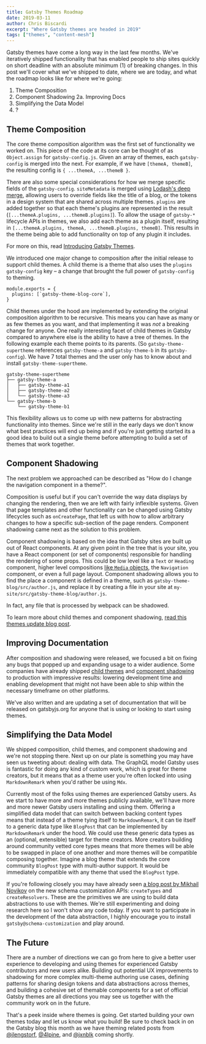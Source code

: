 ```yaml
---
title: Gatsby Themes Roadmap
date: 2019-03-11
author: Chris Biscardi
excerpt: "Where Gatsby themes are headed in 2019"
tags: ["themes", "content-mesh"]
---
```


Gatsby themes have come a long way in the last few months. We've iteratively shipped functionality that has enabled people to ship sites quickly on short deadline with an absolute minimum (1) of breaking changes. In this post we'll cover what we've shipped to date, where we are today, and what the roadmap looks like for where we're going:

1. Theme Composition
2. Component Shadowing 2a. Improving Docs
3. Simplifying the Data Model
4. ?

## Theme Composition

The core theme composition algorithm was the first set of functionality we worked on. This piece of the code at its core can be thought of as `Object.assign` for `gatsby-config.js`. Given an array of themes, each `gatsby-config` is merged into the next. For example, if we have `[themeA, themeB]`, the resulting config is `{ ...themeA, ...themeB }`.

There are also some special considerations for how we merge specific fields of the `gatsby-config`. `siteMetadata` is merged using [Lodash's deep merge](https://lodash.com/docs/#merge), allowing users to override fields like the title of a blog, or the tokens in a design system that are shared across multiple themes. `plugins` are added together so that each theme's plugins are represented in the result (`[...themeA.plugins, ...themeB.plugins]`). To allow the usage of `gatsby-*` lifecycle APIs in themes, we also add each theme as a plugin itself, resulting in `[...themeA.plugins, themeA, ...themeB.plugins, themeB]`. This results in the theme being able to add functionality on top of any plugin it includes.

For more on this, read [Introducing Gatsby Themes](/blog/2018-11-11-introducing-gatsby-themes/).

We introduced one major change to composition after the initial release to support child themes. A child theme is a theme that also uses the `plugins` `gatsby-config` key – a change that brought the full power of `gatsby-config` to theming.

```js:title="a child theme's gatsby-config.js"
module.exports = {
  plugins: [`gatsby-theme-blog-core`],
}
```

Child themes under the hood are implemented by extending the original composition algorithm to be recursive. This means you can have as many or as few themes as you want, and that implementing it was _not_ a breaking change for anyone. One really interesting facet of child themes in Gatsby compared to anywhere else is the ability to have a tree of themes. In the following example each theme points to its parents. (So `gatsby-theme-supertheme` references `gatsby-theme-a` and `gatsby-theme-b` in its `gatsby-config`). We have 7 total themes and the user only has to know about and install `gatsby-theme-supertheme`.

```text
gatsby-theme-supertheme
├── gatsby-theme-a
│   ├── gatsby-theme-a1
│   ├── gatsby-theme-a2
│   └── gatsby-theme-a3
└── gatsby-theme-b
    └── gatsby-theme-b1
```

This flexibility allows us to come up with new patterns for abstracting functionality into themes. Since we're still in the early days we don't know what best practices will end up being and if you're just getting started its a good idea to build out a single theme before attempting to build a set of themes that work together.

## Component Shadowing

The next problem we approached can be described as "How do I change the navigation component in a theme?".

Composition is useful but if you can't override the way data displays by changing the rendering, then we are left with fairly inflexible systems. Given that page templates and other functionality can be changed using Gatsby lifecycles such as `onCreatePage`, that left us with how to allow arbitrary changes to how a specific sub-section of the page renders. Component shadowing came next as the solution to this problem.

Component shadowing is based on the idea that Gatsby sites are built up out of React components. At any given point in the tree that is your site, you have a React component (or set of components) responsible for handling the rendering of some props. This could be low level like a `Text` or `Heading` component, higher level compositions [like `Media` objects](http://www.stubbornella.org/content/2010/06/25/the-media-object-saves-hundreds-of-lines-of-code/), the `Navigation` component, or even a full page layout. Component shadowing allows you to find the place a component is defined in a theme, such as `gatsby-theme-blog/src/author.js`, and replace it by creating a file in your site at `my-site/src/gatsby-theme-blog/author.js`.

In fact, any file that is processed by webpack can be shadowed.

To learn more about child themes and component shadowing, [read this themes update blog post](/blog/2019-01-29-themes-update-child-theming-and-component-shadowing/).

## Improving Documentation

After composition and shadowing were released, we focused a bit on fixing any bugs that popped up and expanding usage to a wider audience. Some companies have already shipped [child themes](https://twitter.com/peggyrayzis/status/1095407450424049664) and [component shadowing](https://twitter.com/trevorblades/status/1095118425473445888) to production with impressive results: lowering development time and enabling development that might not have been able to ship within the necessary timeframe on other platforms.

We've also written and are updating a set of documentation that will be released on gatsbyjs.org for anyone that is using or looking to start using themes.

## Simplifying the Data Model

We shipped composition, child themes, and component shadowing and we're not stopping there. Next up on our plate is something you may have seen us tweeting about: dealing with data. The GraphQL model Gatsby uses is fantastic for doing any kind of custom work, which is great for theme creators, but it means that as a theme user you're often locked into using `MarkdownRemark` when you'd rather be using `Mdx`.

Currently most of the folks using themes are experienced Gatsby users. As we start to have more and more themes publicly available, we'll have more and more newer Gatsby users installing and using them. Offering a simplified data model that can switch between backing content types means that instead of a theme tying itself to `MarkdownRemark`, it can tie itself to a generic data type like `BlogPost` that can be implemented by `MarkdownRemark` under the hood. We could use these generic data types as an (optional, extensible) target for theme creators. More creators building around community vetted core types means that more themes will be able to be swapped in place of one another and more themes will be compatible composing together. Imagine a blog theme that extends the core community `BlogPost` type with multi-author support. It would be immediately compatible with any theme that used the `BlogPost` type.

If you're following closely you may have already seen [a blog post by Mikhail Novikov](/blog/2019-03-04-new-schema-customization/) on the new schema customization APIs: `createTypes` and `createResolvers`. These are the primitives we are using to build data abstractions to use with themes. We're still experimenting and doing research here so I won't show any code today. If you want to participate in the development of the data abstraction, I highly encourage you to install `gatsby@schema-customization` and play around.

## The Future

There are a number of directions we can go from here to give a better user experience to developing and using themes for experienced Gatsby contributors and new users alike. Building out potential UX improvements to shadowing for more complex multi-theme authoring use cases, defining patterns for sharing design tokens and data abstractions across themes, and building a cohesive set of themable components for a set of official Gatsby themes are all directions you may see us together with the community work on in the future.

That's a peek inside where themes is going. Get started building your own themes today and let us know what you build! Be sure to check back in on the Gatsby blog this month as we have theming related posts from [@jlengstorf](https://twitter.com/jlengstorf), [@4lpine](https://twitter.com/4lpine), and [@jxnblk](https://twitter.com/jxnblk) coming shortly.
